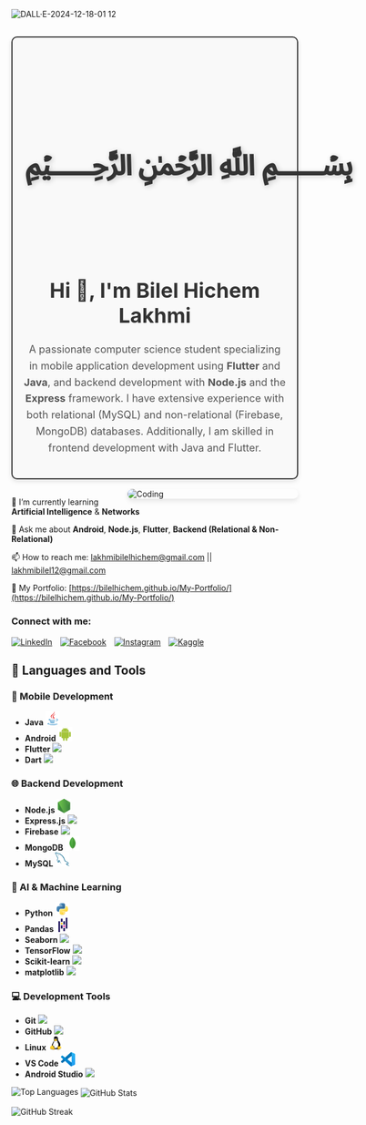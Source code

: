 ![DALL·E-2024-12-18-01 12](https://github.com/user-attachments/assets/4a9da529-ea71-452a-8111-179a7580a2d6)

<br/>

<div style="border: 2px solid #333; padding: 20px; border-radius: 10px; background-color: #f9f9f9; box-shadow: 0 4px 8px rgba(0, 0, 0, 0.1);">
  <h1 align="center" style="font-size: 80px; color: #333; text-align: center; text-shadow: 2px 2px 10px rgba(0, 0, 0, 0.2); font-weight: bold;">﷽</h1>
  <br/>
  <h1 align="center" style="color: #333; font-size: 36px; font-weight: bold;">Hi 👋, I'm Bilel Hichem Lakhmi</h1>
  <p align="center" style="color: #555; font-size: 18px; line-height: 1.6;">
    A passionate computer science student specializing in mobile application development using <strong>Flutter</strong> and <strong>Java</strong>, 
    and backend development with <strong>Node.js</strong> and the <strong>Express</strong> framework. I have extensive experience with both relational 
    (MySQL) and non-relational (Firebase, MongoDB) databases. Additionally, I am skilled in frontend development with Java and Flutter.
  </p>
</div>

<br/>

<img align="right" alt="Coding" width="300" src="https://github.com/user-attachments/assets/3290ff07-1dc3-4639-85ed-660d1b513c74" style="border-radius: 15px; box-shadow: 0 4px 8px rgba(0, 0, 0, 0.1);">

🌱 I’m currently learning **Artificial Intelligence** & **Networks**

💬 Ask me about **Android**, **Node.js**, **Flutter**, **Backend (Relational & Non-Relational)**

📫 How to reach me: [lakhmibilelhichem@gmail.com](mailto:lakhmibilelhichem@gmail.com) || [lakhmibilel12@gmail.com](mailto:lakhmibilel12@gmail.com)

📌 My Portfolio: [https://bilelhichem.github.io/My-Portfolio/](https://bilelhichem.github.io/My-Portfolio/)
<br/>

### Connect with me:

<p align="left">
  <a href="https://www.linkedin.com/in/lakhmi-hichem-billal-a3b273255/" target="_blank"><img align="center" src="https://raw.githubusercontent.com/rahuldkjain/github-profile-readme-generator/master/src/images/icons/Social/linked-in-alt.svg" alt="LinkedIn" height="30" width="40" style="margin-right: 10px;" /></a>
  <a href="https://www.facebook.com/profile.php?id=100016438029582" target="_blank"><img align="center" src="https://raw.githubusercontent.com/rahuldkjain/github-profile-readme-generator/master/src/images/icons/Social/facebook.svg" alt="Facebook" height="30" width="40" style="margin-right: 10px;" /></a>
  <a href="https://www.instagram.com/bilel_hichem/" target="_blank"><img align="center" src="https://raw.githubusercontent.com/rahuldkjain/github-profile-readme-generator/master/src/images/icons/Social/instagram.svg" alt="Instagram" height="30" width="40" style="margin-right: 10px;" /></a>
  <a href="https://www.kaggle.com/bilelhichem" target="_blank"><img align="center" src="https://github.com/user-attachments/assets/1048839b-b5b0-4aac-bc52-2f330fa864a9" alt="Kaggle" height="30" width="40" style="margin-right: 10px;" /></a>
</p>

## 🚀 Languages and Tools  

### 📱 Mobile Development  
- **Java**   <img src="https://raw.githubusercontent.com/devicons/devicon/master/icons/java/java-original.svg" width="25"/>  
- **Android** <img src="https://raw.githubusercontent.com/devicons/devicon/master/icons/android/android-original.svg" width="25"/>  
- **Flutter** <img src="https://www.vectorlogo.zone/logos/flutterio/flutterio-icon.svg" width="25"/>  
- **Dart** <img src="https://www.vectorlogo.zone/logos/dartlang/dartlang-icon.svg" width="25"/>  

### 🌐 Backend Development  
- **Node.js** <img src="https://raw.githubusercontent.com/devicons/devicon/master/icons/nodejs/nodejs-original.svg" width="25"/>  
- **Express.js** <img src="https://github.com/user-attachments/assets/6cae947a-c35b-45b6-b785-7c188f797daf" width="25"/>  
- **Firebase** <img src="https://www.vectorlogo.zone/logos/firebase/firebase-icon.svg" width="25"/>  
- **MongoDB** <img src="https://raw.githubusercontent.com/devicons/devicon/master/icons/mongodb/mongodb-original.svg" width="25"/>  
- **MySQL** <img src="https://raw.githubusercontent.com/devicons/devicon/master/icons/mysql/mysql-original.svg" width="25"/>  

### 🤖 AI & Machine Learning  
- **Python** <img src="https://raw.githubusercontent.com/devicons/devicon/master/icons/python/python-original.svg" width="25"/>  
- **Pandas** <img src="https://raw.githubusercontent.com/devicons/devicon/2ae2a900d2f041da66e950e4d48052658d850630/icons/pandas/pandas-original.svg" width="25"/>  
- **Seaborn** <img src="https://seaborn.pydata.org/_images/logo-mark-lightbg.svg" width="25"/>  
- **TensorFlow** <img src="https://github.com/user-attachments/assets/5cb8b11e-7305-444d-872f-d3150311285d" width="25"/>  
- **Scikit-learn**  <img src="https://github.com/user-attachments/assets/31de686a-096d-45f2-8a47-22ec1d088de8" width="25"/>  
- **matplotlib**  <img src="https://github.com/user-attachments/assets/eb96fa0d-282f-4d8b-a253-f66b42f63c20" width="25"/>  

### 💻 Development Tools  
- **Git** <img src="https://www.vectorlogo.zone/logos/git-scm/git-scm-icon.svg" width="25"/>  
- **GitHub** <img src="https://cdn.jsdelivr.net/npm/simple-icons@3.13.0/icons/github.svg" width="25"/>  
- **Linux** <img src="https://raw.githubusercontent.com/devicons/devicon/master/icons/linux/linux-original.svg" width="25"/>  
- **VS Code** <img src="https://raw.githubusercontent.com/devicons/devicon/master/icons/vscode/vscode-original.svg" width="25"/>  
- **Android Studio** <img src="https://github.com/user-attachments/assets/dd6a5979-2753-41c6-9089-50e76672325e" width="25"/>  

<p><img align="left" src="https://github-readme-stats.vercel.app/api/top-langs?username=bilelhichem&show_icons=true&locale=en&layout=compact" alt="Top Languages" /></p>
<p>&nbsp;<img align="center" src="https://github-readme-stats.vercel.app/api?username=bilelhichem&show_icons=true&locale=en" alt="GitHub Stats" /></p>
<p><img align="center" src="https://github-readme-streak-stats.herokuapp.com/?user=bilelhichem" alt="GitHub Streak" /></p>
